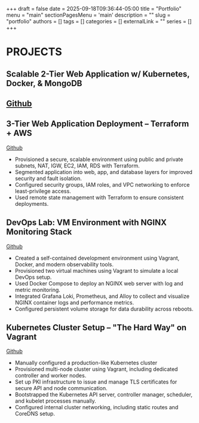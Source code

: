 +++ 
draft = false
date = 2025-09-18T09:36:44-05:00
title = "Portfolio"
menu = "main"
sectionPagesMenu = 'main'
description = ""
slug = "portfolio"
authors = []
tags = []
categories = []
externalLink = ""
series = []
+++

# PROJECTS

## Scalable 2-Tier Web Application w/ Kubernetes, Docker, & MongoDB
[Github](https://github.com/DJENJNY/Wiz-Project)
-- 


## 3-Tier Web Application Deployment – Terraform + AWS
[Github](https://github.com/DJENJNY/3TierWeb)
- Provisioned a secure, scalable environment using public and private subnets, NAT, IGW, EC2, IAM, RDS with Terraform.
- Segmented application into web, app, and database layers for improved security and fault isolation.
- Configured security groups, IAM roles, and VPC networking to enforce least-privilege access.
- Used remote state management with Terraform to ensure consistent deployments.

## DevOps Lab: VM Environment with NGINX Monitoring Stack
[Github](https://github.com/DJENJNY/Vmenvir)
- Created a self-contained development environment using Vagrant, Docker, and modern observability tools.
- Provisioned two virtual machines using Vagrant to simulate a local DevOps setup.
- Used Docker Compose to deploy an NGINX web server with log and metric monitoring.
- Integrated Grafana Loki, Prometheus, and Alloy to collect and visualize NGINX container logs and performance metrics.
- Configured persistent volume storage for data durability across reboots.

## Kubernetes Cluster Setup – "The Hard Way" on Vagrant
[Github](https://github.com/DJENJNY/K8s-Bootstrap)
- Manually configured a production-like Kubernetes cluster
- Provisioned multi-node cluster using Vagrant, including dedicated controller and worker nodes.
- Set up PKI infrastructure to issue and manage TLS certificates for secure API and node communication.
- Bootstrapped the Kubernetes API server, controller manager, scheduler, and kubelet processes manually.
- Configured internal cluster networking, including static routes and CoreDNS setup.